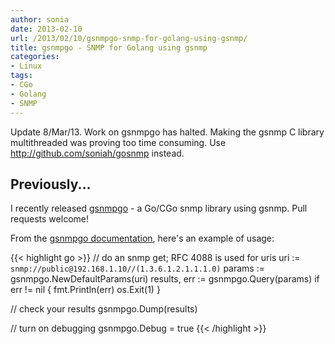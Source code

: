 ```yaml
---
author: sonia
date: 2013-02-10
url: /2013/02/10/gsnmpgo-snmp-for-golang-using-gsnmp/
title: gsnmpgo - SNMP for Golang using gsnmp
categories:
- Linux
tags:
- CGo
- Golang
- SNMP
---
```


Update 8/Mar/13. Work on gsnmpgo has halted. Making the gsnmp C library multithreaded was proving too time consuming. Use http://github.com/soniah/gosnmp instead.

<!--more-->

## Previously...


I recently released [gsnmpgo](http://github.com/soniah/gsnmpgo) - a Go/CGo snmp library using gsnmp. Pull requests welcome!

From the [gsnmpgo documentation](http://godoc.org/github.com/soniah/gsnmpgo), here's an example of usage:

{{< highlight go >}}
// do an snmp get; RFC 4088 is used for uris
uri := `snmp://public@192.168.1.10//(1.3.6.1.2.1.1.1.0)`
params := gsnmpgo.NewDefaultParams(uri)
results, err := gsnmpgo.Query(params)
if err != nil {
    fmt.Println(err)
    os.Exit(1)
}

// check your results
gsnmpgo.Dump(results)

// turn on debugging
gsnmpgo.Debug = true
{{< /highlight >}}
